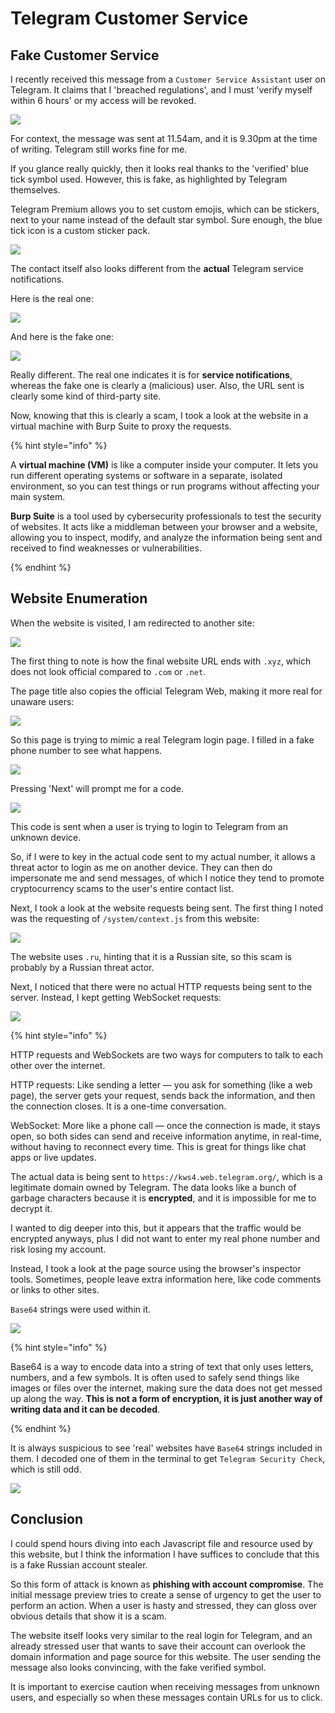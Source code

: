 # Telegram Customer Service

## Fake Customer Service

I recently received this message from a `Customer Service Assistant` user on Telegram. It claims that I 'breached regulations', and I must 'verify myself within 6 hours' or my access will be revoked.

![](../../../.gitbook/assets/telegram-customer-image.png)

For context, the message was sent at 11.54am, and it is 9.30pm at the time of writing. Telegram still works fine for me.

If you glance really quickly, then it looks real thanks to the 'verified' blue tick symbol used. However, this is fake, as highlighted by Telegram themselves.

Telegram Premium allows you to set custom emojis, which can be stickers, next to your name instead of the default star symbol. Sure enough, the blue tick icon is a custom sticker pack.

![](../../../.gitbook/assets/telegram-customer-image-1.png)

The contact itself also looks different from the **actual** Telegram service notifications.

Here is the real one:

![](../../../.gitbook/assets/telegram-customer-image-2.png)

And here is the fake one:

![](../../../.gitbook/assets/telegram-customer-image-3.png)

Really different. The real one indicates it is for **service notifications**, whereas the fake one is clearly a (malicious) user. Also, the URL sent is clearly some kind of third-party site.

Now, knowing that this is clearly a scam, I took a look at the website in a virtual machine with Burp Suite to proxy the requests.

{% hint style="info" %}

A **virtual machine (VM)** is like a computer inside your computer. It lets you run different operating systems or software in a separate, isolated environment, so you can test things or run programs without affecting your main system.

**Burp Suite** is a tool used by cybersecurity professionals to test the security of websites. It acts like a middleman between your browser and a website, allowing you to inspect, modify, and analyze the information being sent and received to find weaknesses or vulnerabilities.

{% endhint %}

## Website Enumeration

When the website is visited, I am redirected to another site:

![](../../../.gitbook/assets/telegram-customer-image-4.png)

The first thing to note is how the final website URL ends with `.xyz`, which does not look official compared to `.com` or `.net`.

The page title also copies the official Telegram Web, making it more real for unaware users:

![](../../../.gitbook/assets/telegram-customer-image-9.png)

So this page is trying to mimic a real Telegram login page. I filled in a fake phone number to see what happens.

![](../../../.gitbook/assets/telegram-customer-image-5.png)

Pressing 'Next' will prompt me for a code.

![](../../../.gitbook/assets/telegram-customer-image-6.png)

This code is sent when a user is trying to login to Telegram from an unknown device.

So, if I were to key in the actual code sent to my actual number, it allows a threat actor to login as me on another device. They can then do impersonate me and send messages, of which I notice they tend to promote cryptocurrency scams to the user's entire contact list.

Next, I took a look at the website requests being sent. The first thing I noted was the requesting of `/system/context.js` from this website:

![](../../../.gitbook/assets/telegram-customer-image-7.png)

The website uses `.ru`, hinting that it is a Russian site, so this scam is probably by a Russian threat actor.

Next, I noticed that there were no actual HTTP requests being sent to the server. Instead, I kept getting WebSocket requests:

![](../../../.gitbook/assets/telegram-customer-image-8.png)

{% hint style="info" %}

HTTP requests and WebSockets are two ways for computers to talk to each other over the internet.

HTTP requests: Like sending a letter — you ask for something (like a web page), the server gets your request, sends back the information, and then the connection closes. It is a one-time conversation.

WebSocket: More like a phone call — once the connection is made, it stays open, so both sides can send and receive information anytime, in real-time, without having to reconnect every time. This is great for things like chat apps or live updates.

The actual data is being sent to `https://kws4.web.telegram.org/`, which is a legitimate domain owned by Telegram. The data looks like a bunch of garbage characters because it is **encrypted**, and it is impossible for me to decrypt it.

I wanted to dig deeper into this, but it appears that the traffic would be encrypted anyways, plus I did not want to enter my real phone number and risk losing my account.

Instead, I took a look at the page source using the browser's inspector tools. Sometimes, people leave extra information here, like code comments or links to other sites.

`Base64` strings were used within it.

![](../../../.gitbook/assets/telegram-customer-image-10.png)

{% hint style="info" %}

Base64 is a way to encode data into a string of text that only uses letters, numbers, and a few symbols. It is often used to safely send things like images or files over the internet, making sure the data does not get messed up along the way. **This is not a form of encryption, it is just another way of writing data and it can be decoded**.

{% endhint %}

It is always suspicious to see 'real' websites have `Base64` strings included in them. I decoded one of them in the terminal to get `Telegram Security Check`, which is still odd.

![](../../../.gitbook/assets/telegram-customer-image-11.png)

## Conclusion

I could spend hours diving into each Javascript file and resource used by this website, but I think the information I have suffices to conclude that this is a fake Russian account stealer.

So this form of attack is known as **phishing with account compromise**. The initial message preview tries to create a sense of urgency to get the user to perform an action. When a user is hasty and stressed, they can gloss over obvious details that show it is a scam.

The website itself looks very similar to the real login for Telegram, and an already stressed user that wants to save their account can overlook the domain information and page source for this website. The user sending the message also looks convincing, with the fake verified symbol.

It is important to exercise caution when receiving messages from unknown users, and especially so when these messages contain URLs for us to click.